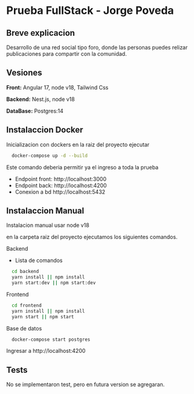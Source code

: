 
# Prueba FullStack - Jorge Poveda



## Breve explicacion

Desarrollo de una red social tipo foro, donde las personas puedes relizar publicaciones para compartir con la comunidad.

## Vesiones 

**Front:** Angular 17, node v18, Tailwind Css

**Backend:** Nest.js, node v18

**DataBase:** Postgres:14


## Instalaccion Docker

Inicializacion con dockers en la raiz del proyecto ejecutar

```bash
  docker-compose up -d --build
```

Este comando deberia permitir ya el ingreso a toda la prueba

- Endpoint front: http://localhost:3000
- Endpoint back: http://localhost:4200
- Conexion a bd http://localhost:5432


## Instalaccion Manual
Instalacion manual usar node v18

en la carpeta raiz del proyecto ejecutamos los siguientes comandos.

Backend 
- Lista de comandos
```bash
  cd backend
  yarn install || npm install
  yarn start:dev || npm start:dev
```

Frontend
```bash
  cd frontend
  yarn install || npm install
  yarn start || npm start
```


Base de datos
```bash
  docker-compose start postgres
```
  
Ingresar a http://localhost:4200




## Tests


No se implementaron test, pero en futura version se agregaran.

